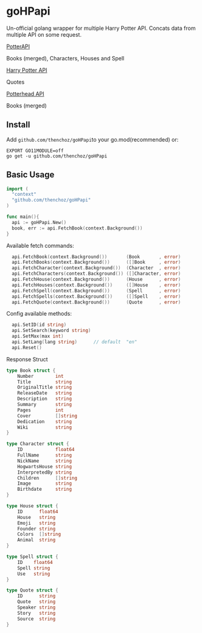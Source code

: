 # goHPapi

Un-official golang wrapper for multiple Harry Potter API. Concats data from multiple API on some request.

[PotterAPI](https://github.com/fedeperin/potterapi)

Books (merged), Characters, Houses and Spell

[Harry Potter API](https://github.com/joeltgray/HarryPotterAPI/tree/main?tab=readme-ov-file)

Quotes

[Potterhead API](https://github.com/AcidOP/potterhead-api)

Books (merged)

## Install
Add ```github.com/thenchoz/goHPapi```to your go.mod(recommended) or:
```
EXPORT GO11MODULE=off
go get -u github.com/thenchoz/goHPapi
```

## Basic Usage
```go
import (
  "context"
  "github.com/thenchoz/goHPapi"
)

func main(){
  api := goHPapi.New()
  book, err := api.FetchBook(context.Background())
}
```
Available fetch commands:
```go
  api.FetchBook(context.Background())		(Book		, error)
  api.FetchBooks(context.Background())		([]Book		, error)
  api.FetchCharacter(context.Background())	(Character	, error)
  api.FetchCharacters(context.Background())	([]Character, error)
  api.FetchHouse(context.Background())		(House		, error)
  api.FetchHouses(context.Background())		([]House	, error)
  api.FetchSpell(context.Background())		(Spell		, error)
  api.FetchSpells(context.Background())		([]Spell	, error)
  api.FetchQuote(context.Background())		(Quote		, error)
```
Config available methods:
```go
  api.SetID(id string)
  api.SetSearch(keyword string)
  api.SetMax(max int)
  api.SetLang(lang string)      // default  "en"
  api.Reset()
```
Response Struct
```go
type Book struct {
	Number        int
	Title         string
	OriginalTitle string
	ReleaseDate   string
	Description   string
	Summary       string
	Pages         int
	Cover         []string
	Dedication    string
	Wiki          string
}

type Character struct {
	ID            float64 
	FullName      string  
	NickName      string  
	HogwartsHouse string  
	InterpretedBy string  
	Children      []string
	Image         string  
	Birthdate     string  
}

type House struct {
	ID      float64 
	House   string  
	Emoji   string  
	Founder string  
	Colors  []string
	Animal  string  
}

type Spell struct {
	ID    float64
	Spell string 
	Use   string 
}

type Quote struct {
	ID      string
	Quote   string
	Speaker string
	Story   string
	Source  string
}
